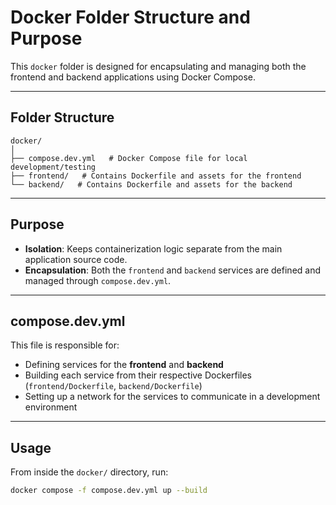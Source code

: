 # Docker Folder Structure and Purpose

This `docker` folder is designed for encapsulating and managing both the frontend and backend applications using Docker Compose.

---

## Folder Structure

```
docker/
│
├── compose.dev.yml   # Docker Compose file for local development/testing
├── frontend/   # Contains Dockerfile and assets for the frontend
└── backend/   # Contains Dockerfile and assets for the backend
```

---

## Purpose

- **Isolation**: Keeps containerization logic separate from the main application source code.
- **Encapsulation**: Both the `frontend` and `backend` services are defined and managed through `compose.dev.yml`.

---

## compose.dev.yml

This file is responsible for:
- Defining services for the **frontend** and **backend**
- Building each service from their respective Dockerfiles (`frontend/Dockerfile`, `backend/Dockerfile`)
- Setting up a network for the services to communicate in a development environment

---

## Usage

From inside the `docker/` directory, run:

```bash
docker compose -f compose.dev.yml up --build
